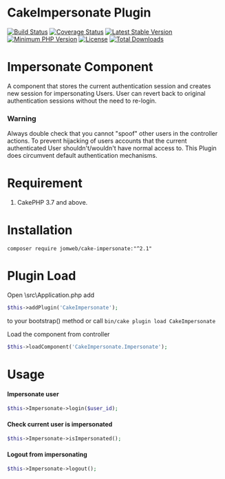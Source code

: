 # CakeImpersonate Plugin
[![Build Status](https://travis-ci.org/jomweb/CakeImpersonate.svg?branch=master)](https://travis-ci.org/jomweb/CakeImpersonate)
[![Coverage Status](https://codecov.io/gh/jomweb/CakeImpersonate/branch/master/graph/badge.svg)](https://codecov.io/gh/jomweb/CakeImpersonate)
[![Latest Stable Version](https://poser.pugx.org/jomweb/cake-impersonate/v/stable.svg)](https://packagist.org/packages/jomweb/cake-impersonate)
[![Minimum PHP Version](http://img.shields.io/badge/php-%3E%3D%205.6-8892BF.svg)](https://php.net/)
[![License](https://poser.pugx.org/jomweb/cake-impersonate/license.svg)](https://packagist.org/packages/jomweb/cake-impersonate)
[![Total Downloads](https://poser.pugx.org/jomweb/cake-impersonate/d/total.svg)](https://packagist.org/packages/jomweb/cake-impersonate)

# Impersonate Component
A component that stores the current authentication session and creates new session for impersonating Users. User can revert back to original authentication sessions without the need to re-login.

### Warning
Always double check that you cannot "spoof" other users in the controller actions. To prevent hijacking of users accounts that the current authenticated User shouldn't/wouldn't have normal access to. This Plugin does circumvent default authentication mechanisms.

# Requirement
1. CakePHP 3.7 and above.

# Installation
`
composer require jomweb/cake-impersonate:"^2.1"
`

# Plugin Load
Open \src\Application.php add
```php
$this->addPlugin('CakeImpersonate');
```
to your bootstrap() method or call `bin/cake plugin load CakeImpersonate`

Load the component from controller
```php
$this->loadComponent('CakeImpersonate.Impersonate'); 
```

# Usage
#### Impersonate user
```php
$this->Impersonate->login($user_id);
```

#### Check current user is impersonated
```php
$this->Impersonate->isImpersonated();
```

#### Logout from impersonating
```php
$this->Impersonate->logout();
```
